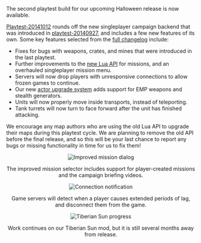 The second playtest build for our upcoming Halloween release is now available.

[Playtest-20141012](/download) rounds off the new singleplayer campaign backend that was introduced in [playtest-20140927](/news/playtest-20140927), and includes a few new features of its own.  Some key features selected from the [full changelog](https://github.com/OpenRA/OpenRA/wiki/Changelog) include:

- Fixes for bugs with weapons, crates, and mines that were introduced in the last playtest.
- Further improvements to the [new Lua API](https://github.com/OpenRA/OpenRA/wiki/Lua-API) for missions, and an overhauled singleplayer mission menu.
- Servers will now drop players with unresponsive connections to allow frozen games to continue.
- Our new [actor upgrade system](https://github.com/OpenRA/OpenRA/wiki/Actor-Upgrades) adds support for EMP weapons and stealth generators.
- Units will now properly move inside transports, instead of teleporting.
- Tank turrets will now turn to face forward after the unit has finished attacking.

We encourage any map authors who are using the old Lua API to upgrade their maps during this playtest cycle.  We are planning to remove the old API before the final release, and so this will be your last chance to report any bugs or missing functionality in time for us to fix them!

<div style="text-align:center" markdown="1">

![Improved mission dialog](/images/news/20141012-missions.png)

The improved mission selector includes support for player-created missions and the campaign briefing videos.

![Connection notification](/images/news/20141012-connection.png)

Game servers will detect when a player causes extended periods of lag, and disconnect them from the game.

![Tiberian Sun progress](/images/news/20141012-tibsun.png)

Work continues on our Tiberian Sun mod, but it is still several months away from release.

</div>
